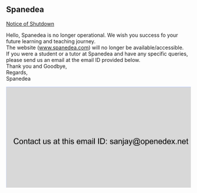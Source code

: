 ## Spanedea

<u>Notice of Shutdown</u>

Hello,
Spanedea is no longer operational. We wish you success fo your future learning and teaching journey.			
The website (www.spanedea.com) will no longer be available/accessible. <br>
If you were a student or a tutor at Spanedea and have any specific queries, please send us an email at the email ID provided below.<br> 
Thank you and Goodbye, <br>
Regards,<br>
Spanedea <br>

<img src="https://github.com/Torukmacto74/spanedea.github.io/raw/master/email-edited.png">
